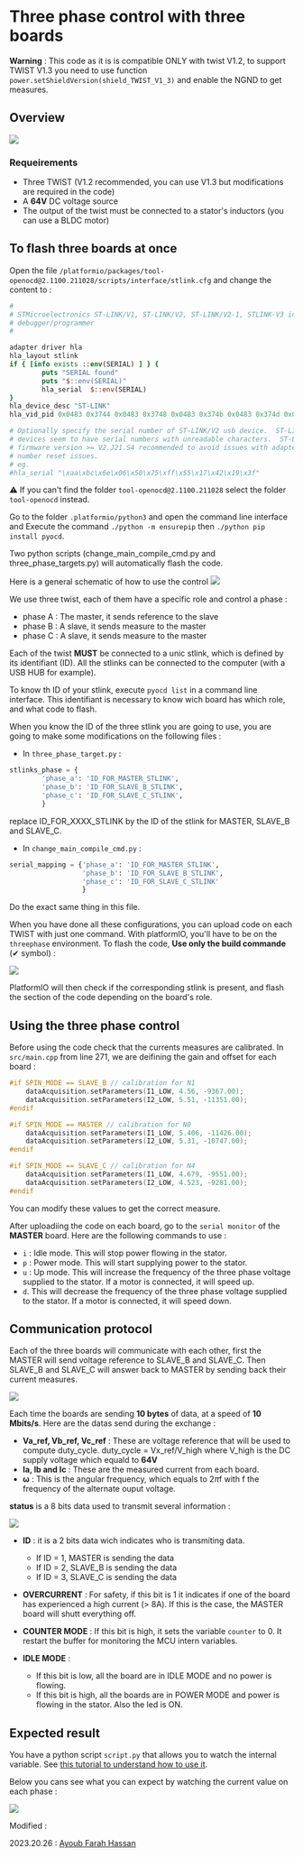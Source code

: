 # Three phase control with three boards

**Warning** : This code as it is is compatible ONLY with twist V1.2, to support TWIST V1.3 you need to use function `power.setShieldVersion(shield_TWIST_V1_3)` and enable the NGND to get measures.


## Overview

![](Image/schema_twist.jpg)

### Requeirements

- Three TWIST (V1.2 recommended, you can use V1.3 but modifications are required in the code)
- A **64V** DC voltage source
- The output of the twist must be connected to a stator's inductors (you can use a BLDC motor)

## To flash three boards at once

Open the file `/platformio/packages/tool-openocd@2.1100.211028/scripts/interface/stlink.cfg` and change the content to :

```tcl
#
# STMicroelectronics ST-LINK/V1, ST-LINK/V2, ST-LINK/V2-1, STLINK-V3 in-circuit
# debugger/programmer
#

adapter driver hla
hla_layout stlink
if { [info exists ::env(SERIAL) ] } {
        puts "SERIAL found"
        puts "$::env(SERIAL)"
        hla_serial  $::env(SERIAL)
}
hla_device_desc "ST-LINK"
hla_vid_pid 0x0483 0x3744 0x0483 0x3748 0x0483 0x374b 0x0483 0x374d 0x0483 0x374e 0x0483 0x374f 0x0483 0x3752 0x0483 0x3753 0x0483 0x3754

# Optionally specify the serial number of ST-LINK/V2 usb device.  ST-LINK/V2
# devices seem to have serial numbers with unreadable characters.  ST-LINK/V2
# firmware version >= V2.J21.S4 recommended to avoid issues with adapter serial
# number reset issues.
# eg.
#hla_serial "\xaa\xbc\x6e\x06\x50\x75\xff\x55\x17\x42\x19\x3f"

```

:warning: If you can't find the folder `tool-openocd@2.1100.211028` select the folder `tool-openocd` instead.

Go to the folder `.platformio/python3` and open the command line interface and Execute the command `./python -m ensurepip` then `./python pip install pyocd`.

Two python scripts (change_main_compile_cmd.py and three_phase_targets.py) will automatically flash the code.

Here is a general schematic of how to use the control
![](Image/Schema.jpg)

We use three twist, each of them have a specific role and control a phase :

- phase A : The master, it sends reference to the slave
- phase B : A slave, it sends measure to the master
- phase C : A slave, it sends measure to the master

Each of the twist **MUST** be connected to a unic stlink, which is defined by its identifiant (ID). All the stlinks can be connected to the computer (with a USB HUB for example).

To know th ID of your stlink, execute `pyocd list` in  a command line interface. This identifiant is necessary to know wich board has which role, and what code to flash.

When you know the ID of the three stlink you are going to use, you are going to make some modifications on the following files :

- In `three_phase_target.py` :

```py
stlinks_phase = {
        'phase_a': 'ID_FOR_MASTER_STLINK',
        'phase_b': 'ID_FOR_SLAVE_B_STLINK',
        'phase_c': 'ID_FOR_SLAVE_C_STLINK',
        }
```
replace ID_FOR_XXXX_STLINK by the ID of the stlink for MASTER, SLAVE_B and SLAVE_C.

- In `change_main_compile_cmd.py` :

```py
serial_mapping = {'phase_a': 'ID_FOR_MASTER_STLINK',
                  'phase_b': 'ID_FOR_SLAVE_B_STLINK',
                  'phase_c': 'ID_FOR_SLAVE_C_STLINK'
                  }
```

Do the exact same thing in this file.

When you have done all these configurations, you can upload code on each TWIST with just one command. With platformIO, you'll have to be on the `threephase` environment. To flash the code, **Use only the build commande** (✔ symbol) :

![](Image/ThrePhase_environment.PNG)

PlatformIO will then check if the corresponding stlink is present, and flash the section of the code depending on the board's role.

## Using the three phase control

Before using the code check that the currents measures are calibrated. In `src/main.cpp` from line 271, we are deifining the gain and offset for each board :

```C
#if SPIN_MODE == SLAVE_B // calibration for N1
    dataAcquisition.setParameters(I1_LOW, 4.56, -9367.00);
    dataAcquisition.setParameters(I2_LOW, 5.51, -11351.00);
#endif

#if SPIN_MODE == MASTER // calibration for N0
    dataAcquisition.setParameters(I1_LOW, 5.406, -11426.00);
    dataAcquisition.setParameters(I2_LOW, 5.31, -10747.00);
#endif

#if SPIN_MODE == SLAVE_C // calibration for N4
    dataAcquisition.setParameters(I1_LOW, 4.679, -9551.00);
    dataAcquisition.setParameters(I2_LOW, 4.523, -9281.00);
#endif
```

You can modify these values to get the correct measure.

After uploadiing the code on each board, go to the `serial monitor` of the **MASTER** board. Here are the following commands to use :

- `i` : Idle mode. This will stop power flowing in the stator.
- `p` : Power mode. This will start supplying power to the stator.
- `u` : Up mode. This will increase the frequency of the three phase voltage supplied to the stator. If a motor is connected, it will speed up.
- `d`. This will decrease the frequency of the three phase voltage supplied to the stator. If a motor is connected, it will speed down.

## Communication protocol

Each of the three boards will communicate with each other, first the MASTER will send voltage reference to SLAVE_B and SLAVE_C. Then SLAVE_B and SLAVE_C will answer back to MASTER by sending back their current measures.

![](Image/protocol_communication.svg)

Each time the boards are sending **10 bytes** of data, at a speed of **10 Mbits/s**. Here are the datas send during the exchange :

- **Va_ref, Vb_ref, Vc_ref** : These are voltage reference that will be used to compute duty_cycle. duty_cycle = Vx_ref/V_high where V_high is the DC supply voltage which equald to **64V**
- **Ia, Ib and Ic** : These are the measured current from each board.
- **ω** : This is the angular frequency, which equals to 2*π*f with f the frequency of the alternate ouput voltage.

**status** is a 8 bits data used to transmit several information :

![](Image/status_information.svg)

- **ID** : it is a 2 bits data wich indicates who is transmiting data.
    - If ID = 1, MASTER is sending the data
    - If ID = 2, SLAVE_B is sending the data
    - If ID = 3, SLAVE_C is sending the data

- **OVERCURRENT** : For safety, if this bit is 1 it indicates if one of the board has experienced a high current (> 8A). If this is the case, the MASTER board will shutt everything off.
- **COUNTER MODE** : If this bit is high, it sets the variable `counter` to 0. It restart the buffer for monitoring the MCU intern variables.
- **IDLE MODE** :
    - If this bit is low, all the board are in IDLE MODE and no power is flowing.
    - If this bit is high, all the boards are in POWER MODE and power is flowing in the stator. Also the led is ON.

## Expected result

You have a python script `script.py` that allows you to watch the internal variable. See [this tutorial to understand how to use it](https://gitlab.laas.fr/afarahhass/Test-Controle/-/tree/main_RecordVariable).

Below you cans see what you can expect by watching the current value on each phase :

![](Image/Expected_result.PNG)

Modified :

2023.20.26 : [Ayoub Farah Hassan](mailto:ayoub.farah-hassan@laas.fr)